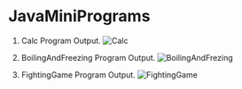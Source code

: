# JavaMiniPrograms
1. Calc Program Output.
![Calc](https://user-images.githubusercontent.com/61843513/198884048-bb5b597e-9cd6-422d-bb0e-8484b3de361f.PNG)

2. BoilingAndFreezing Program Output.
![BoilingAndFrezing](https://user-images.githubusercontent.com/61843513/198884080-54acce71-c5de-4a72-a0ea-243e8655dd71.PNG)

3. FightingGame Program Output.
![FightingGame](https://user-images.githubusercontent.com/61843513/198884151-325682fd-4fb0-404d-b751-6dc519f4da94.PNG)
